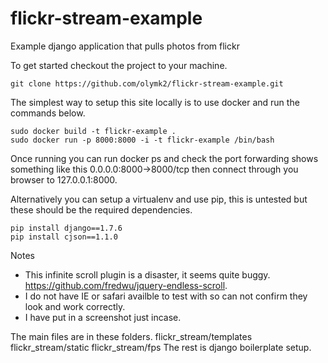 # flickr-stream-example
Example django application that pulls photos from flickr

To get started checkout the project to your machine.

    git clone https://github.com/olymk2/flickr-stream-example.git


The simplest way to setup this site locally is to use docker and run the commands below.

    sudo docker build -t flickr-example .
    sudo docker run -p 8000:8000 -i -t flickr-example /bin/bash

Once running you can run docker ps and check the port forwarding shows something like this 0.0.0.0:8000->8000/tcp
then connect through you browser to 127.0.0.1:8000.

Alternatively you can setup a virtualenv and use pip, this is untested but these should be the required dependencies.

    pip install django==1.7.6
    pip install cjson==1.1.0

Notes
* This infinite scroll plugin is a disaster, it seems quite buggy. https://github.com/fredwu/jquery-endless-scroll.
* I do not have IE or safari availble to test with so can not confirm they look and work correctly.
* I have put in a screenshot just incase.

The main files are in these folders.
    flickr_stream/templates
    flickr_stream/static
    flickr_stream/fps
The rest is django boilerplate setup.

